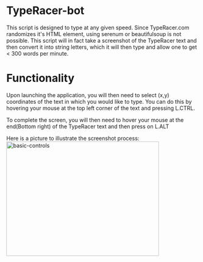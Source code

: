 # TypeRacer-bot
This script is designed to type at any given speed. Since TypeRacer.com randomizes it's HTML element, using serenum or beautifulsoup is not possible. This script will in fact take a screenshot of the TypeRacer text and then convert it into string letters, which it will then type and allow one to get < 300 words per minute.

# Functionality
Upon launching the application, you will then need to select (x,y) coordinates of the text in which you would like to type. You can do this by hovering your mouse at the top left corner of the text and pressing L.CTRL.

To complete the screen, you will then need to hover your mouse at the end(Bottom right) of the TypeRacer text and then press on L.ALT

Here is a picture to illustrate the screenshot process:
<img src="https://i.imgur.com/Ao8RPCf.png" alt="basic-controls" width="400" height="300" style="max-width:100%;">
